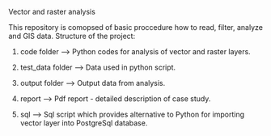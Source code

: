 Vector and raster analysis

This repository is comopsed of basic proccedure how to read, filter, analyze and GIS data. 
Structure of the project:
1. code folder --> Python codes for analysis of vector and raster layers.
   
2. test_data folder --> Data used in python script.
   
3. output folder --> Output data from analysis.
   
4. report --> Pdf report - detailed description of case study.
   
5. sql --> Sql script which provides alternative to Python for importing vector layer into PostgreSql database.
